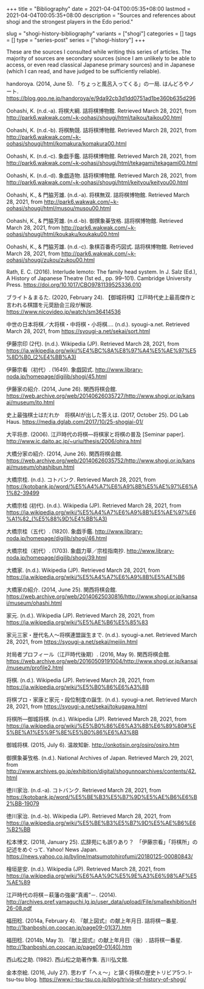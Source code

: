 +++
title = "Bibliography"
date = 2021-04-04T00:05:35+08:00
lastmod = 2021-04-04T00:05:35+08:00
description = "Sources and references about shogi and the strongest players in the Edo period."

slug = "shogi-history-bibliography"
variants = ["shogi"]
categories = []
tags = []
type = "series-post"
series = ["shogi-history"]
+++

These are the sources I consulted while writing this series of articles. The majority of sources are secondary sources (since I am unlikely to be able to access, or even read classical Japanese primary sources) and in Japanese (which I can read, and have judged to be sufficiently reliable).

handoroya. (2014, June 5). 「ちょっと風呂入ってくる」の一局. はんどろやノート. https://blog.goo.ne.jp/handoroya/e/9da92cb3d1dd0751ad1be360b635d296

Oohashi, K. (n.d.-a). 将棋大綱. 詰将棋博物館. Retrieved March 28, 2021, from http://park6.wakwak.com/~k-oohasi/shougi/html/taikou/taikou00.html

Oohashi, K. (n.d.-b). 将棋駒競. 詰将棋博物館. Retrieved March 28, 2021, from http://park6.wakwak.com/~k-oohasi/shougi/html/komakura/komakura00.html

Oohashi, K. (n.d.-c). 象戯手鑑. 詰将棋博物館. Retrieved March 28, 2021, from http://park6.wakwak.com/~k-oohasi/shougi/html/tekagami/tekagami00.html

Oohashi, K. (n.d.-d). 象戯造物. 詰将棋博物館. Retrieved March 28, 2021, from http://park6.wakwak.com/~k-oohasi/shougi/html/keityou/keityou00.html

Oohashi, K., & 門脇芳雄. (n.d.-a). 将棋無双. 詰将棋博物館. Retrieved March 28, 2021, from http://park6.wakwak.com/~k-oohasi/shougi/html/musou/musou00.html

Oohashi, K., & 門脇芳雄. (n.d.-b). 御撰象棊攷格. 詰将棋博物館. Retrieved March 28, 2021, from http://park6.wakwak.com/~k-oohasi/shougi/html/koukaku/koukaku00.html

Oohashi, K., & 門脇芳雄. (n.d.-c). 象棋百番奇巧図式. 詰将棋博物館. Retrieved March 28, 2021, from http://park6.wakwak.com/~k-oohasi/shougi/zukou/zukou00.html

Rath, E. C. (2016). Interlude Iemoto: The family head system. In J. Salz (Ed.), A History of Japanese Theatre (1st ed., pp. 99–101). Cambridge University Press. https://doi.org/10.1017/CBO9781139525336.010

ブライト＆まるた. (2020, February 24). 【御城将棋】江戸時代史上最高傑作と言われる棋譜を元奨励会三段が解説. https://www.nicovideo.jp/watch/sm36414536

中世の日本将棋／大将棋・中将棋・小将棋…. (n.d.). syougi-a.net. Retrieved March 28, 2021, from https://syougi-a.net/sekai/sort.html

伊藤宗印 (2代). (n.d.). Wikipedia (JP). Retrieved March 28, 2021, from https://ja.wikipedia.org/wiki/%E4%BC%8A%E8%97%A4%E5%AE%97%E5%8D%B0_(2%E4%BB%A3)

伊藤宗看（初代）. (1649). 象戯図式. http://www.library-noda.jp/homepage/digilib/shogi/45.html

伊藤家の紹介. (2014, June 26). 関西将棋会館. https://web.archive.org/web/20140626035727/http://www.shogi.or.jp/kansai/museum/ito.html

史上最強棋士はだれか　将棋AIが出した答えは. (2017, October 25). DG Lab Haus. https://media.dglab.com/2017/10/25-shogiai-01/

大平将彦. (2006). 江戸時代の将棋―将棋家と将棋の普及 [Seminar paper]. http://www.ic.daito.ac.jp/~uriu/thesis/2006/ohira.html

大橋分家の紹介. (2014, June 26). 関西将棋会館. https://web.archive.org/web/20140626035752/http://www.shogi.or.jp/kansai/museum/ohashibun.html

大橋宗桂. (n.d.). コトバンク. Retrieved March 28, 2021, from https://kotobank.jp/word/%E5%A4%A7%E6%A9%8B%E5%AE%97%E6%A1%82-39499

大橋宗桂 (初代). (n.d.). Wikipedia (JP). Retrieved March 28, 2021, from https://ja.wikipedia.org/wiki/%E5%A4%A7%E6%A9%8B%E5%AE%97%E6%A1%82_(%E5%88%9D%E4%BB%A3)

大橋宗桂（五代）. (1820). 象戯手鑑. http://www.library-noda.jp/homepage/digilib/shogi/46.html

大橋宗桂（初代）. (1703). 象戯力草／宗桂指南抄. http://www.library-noda.jp/homepage/digilib/shogi/39.html

大橋家. (n.d.). Wikipedia (JP). Retrieved March 28, 2021, from https://ja.wikipedia.org/wiki/%E5%A4%A7%E6%A9%8B%E5%AE%B6

大橋家の紹介. (2014, June 25). 関西将棋会館. https://web.archive.org/web/20140625030816/http://www.shogi.or.jp/kansai/museum/ohashi.html

家元. (n.d.). Wikipedia (JP). Retrieved March 28, 2021, from https://ja.wikipedia.org/wiki/%E5%AE%B6%E5%85%83

家元三家・歴代名人～将棋連盟誕生まで. (n.d.). syougi-a.net. Retrieved March 28, 2021, from https://syougi-a.net/sekai/meijin.html

対局者プロフィール（江戸時代後期）. (2016, May 9). 関西将棋会館. https://web.archive.org/web/20160509191004/http://www.shogi.or.jp/kansai/museum/profile2.html

将棋. (n.d.). Wikipedia (JP). Retrieved March 28, 2021, from https://ja.wikipedia.org/wiki/%E5%B0%86%E6%A3%8B

将棋プロ・家康と家元・段位制度の誕生. (n.d.). syougi-a.net. Retrieved March 28, 2021, from https://syougi-a.net/sekai/tokugawa.html

将棋所—御城将棋. (n.d.). Wikipedia (JP). Retrieved March 28, 2021, from https://ja.wikipedia.org/wiki/%E5%B0%86%E6%A3%8B%E6%89%80#%E5%BE%A1%E5%9F%8E%E5%B0%86%E6%A3%8B

御城将棋. (2015, July 6). 温故知新. http://onkotisin.org/osiro/osiro.htm

御撰象棊攷格. (n.d.). National Archives of Japan. Retrieved March 29, 2021, from http://www.archives.go.jp/exhibition/digital/shogunnoarchives/contents/42.html

徳川家治. (n.d.-a). コトバンク. Retrieved March 28, 2021, from https://kotobank.jp/word/%E5%BE%B3%E5%B7%9D%E5%AE%B6%E6%B2%BB-19079

徳川家治. (n.d.-b). Wikipedia (JP). Retrieved March 28, 2021, from https://ja.wikipedia.org/wiki/%E5%BE%B3%E5%B7%9D%E5%AE%B6%E6%B2%BB

松本博文. (2018, January 25). 広辞苑にも誤りあり？　「伊藤宗看」「将棋所」の記述をめぐって. Yahoo! News Japan. https://news.yahoo.co.jp/byline/matsumotohirofumi/20180125-00080843/

檜垣是安. (n.d.). Wikipedia (JP). Retrieved March 28, 2021, from https://ja.wikipedia.org/wiki/%E6%AA%9C%E5%9E%A3%E6%98%AF%E5%AE%89

江戸時代の将棋－萩藩の強豪“真甫”－. (2014). http://archives.pref.yamaguchi.lg.jp/user_data/upload/File/smallexhibition/H26-08.pdf

福田稔. (2014a, February 4). 『献上図式』の献上年月日. 詰将棋一番星. http://1banboshi.on.coocan.jp/page09-01(37).htm

福田稔. (2014b, May 3). 『献上図式』の献上年月日（後）. 詰将棋一番星. http://1banboshi.on.coocan.jp/page09-01(40).htm

西山松之助. (1982). 西山松之助著作集. 吉川弘文館.

金本奈絵. (2016, July 27). 思わず「へぇ〜」と頷く将棋の歴史トリビア5つ. I-tsu-tsu blog. https://www.i-tsu-tsu.co.jp/blog/trivia-of-history-of-shogi/